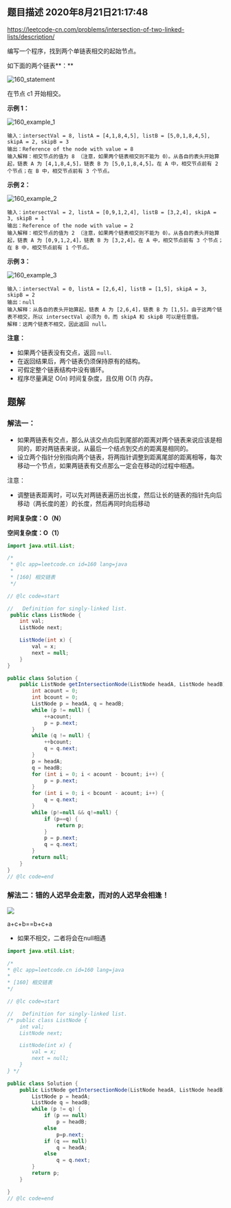 ## 题目描述	2020年8月21日21:17:48

https://leetcode-cn.com/problems/intersection-of-two-linked-lists/description/

编写一个程序，找到两个单链表相交的起始节点。

如下面的两个链表**：**

![160_statement](image/160_statement.png)

在节点 c1 开始相交。

 

**示例 1：**

![160_example_1](image/160_example_1.png)

```
输入：intersectVal = 8, listA = [4,1,8,4,5], listB = [5,0,1,8,4,5], skipA = 2, skipB = 3
输出：Reference of the node with value = 8
输入解释：相交节点的值为 8 （注意，如果两个链表相交则不能为 0）。从各自的表头开始算起，链表 A 为 [4,1,8,4,5]，链表 B 为 [5,0,1,8,4,5]。在 A 中，相交节点前有 2 个节点；在 B 中，相交节点前有 3 个节点。
```

 

**示例 2：**

![160_example_2](image/160_example_2.png)

```
输入：intersectVal = 2, listA = [0,9,1,2,4], listB = [3,2,4], skipA = 3, skipB = 1
输出：Reference of the node with value = 2
输入解释：相交节点的值为 2 （注意，如果两个链表相交则不能为 0）。从各自的表头开始算起，链表 A 为 [0,9,1,2,4]，链表 B 为 [3,2,4]。在 A 中，相交节点前有 3 个节点；在 B 中，相交节点前有 1 个节点。
```

 

**示例 3：**

![160_example_3](image/160_example_3.png)

```
输入：intersectVal = 0, listA = [2,6,4], listB = [1,5], skipA = 3, skipB = 2
输出：null
输入解释：从各自的表头开始算起，链表 A 为 [2,6,4]，链表 B 为 [1,5]。由于这两个链表不相交，所以 intersectVal 必须为 0，而 skipA 和 skipB 可以是任意值。
解释：这两个链表不相交，因此返回 null。
```

 

**注意：**

- 如果两个链表没有交点，返回 `null`.
- 在返回结果后，两个链表仍须保持原有的结构。
- 可假定整个链表结构中没有循环。
- 程序尽量满足 O(*n*) 时间复杂度，且仅用 O(*1*) 内存。

## 题解

### 解法一：

- 如果两链表有交点，那么从该交点向后到尾部的距离对两个链表来说应该是相同的，即对两链表来说，从最后一个结点到交点的距离是相同的。
- 设立两个指针分别指向两个链表，将两指针调整到距离尾部的距离相等，每次移动一个节点，如果两链表有交点那么一定会在移动的过程中相遇。

注意：

- 调整链表距离时，可以先对两链表遍历出长度，然后让长的链表的指针先向后移动（两长度的差）的长度，然后再同时向后移动

**时间复杂度：O（N）**

**空间复杂度：O（1）**

```java
import java.util.List;

/*
 * @lc app=leetcode.cn id=160 lang=java
 *
 * [160] 相交链表
 */

// @lc code=start

//   Definition for singly-linked list.
 public class ListNode {
    int val;
    ListNode next;

    ListNode(int x) {
        val = x;
        next = null;
    }
} 

public class Solution {
    public ListNode getIntersectionNode(ListNode headA, ListNode headB) {
        int acount = 0;
        int bcount = 0;
        ListNode p = headA, q = headB;
        while (p != null) {
            ++acount;
            p = p.next;
        }
        while (q != null) {
            ++bcount;
            q = q.next;
        }
        p = headA;
        q = headB;
        for (int i = 0; i < acount - bcount; i++) {
            p = p.next;
        }
        for (int i = 0; i < bcount - acount; i++) {
            q = q.next;
        }
        while (p!=null && q!=null) {
            if (p==q) {
                return p;
            }
            p = p.next;
            q = q.next;
        }
        return null;
    }
}
// @lc code=end

```

### 解法二：错的人迟早会走散，而对的人迟早会相逢！

![](image/相交链表.png)

a+c+b==b+c+a

- 如果不相交，二者将会在null相遇

```java
import java.util.List;

/*
* @lc app=leetcode.cn id=160 lang=java
*
* [160] 相交链表
*/

// @lc code=start

//   Definition for singly-linked list.
/* public class ListNode {
    int val;
    ListNode next;

    ListNode(int x) {
        val = x;
        next = null;
    }
} */

public class Solution {
    public ListNode getIntersectionNode(ListNode headA, ListNode headB) {
        ListNode p = headA;
        ListNode q = headB;
        while (p != q) {
            if (p == null) 
                p = headB;
            else
                p=p.next;
            if (q == null) 
                q = headA;
            else
                q = q.next;
        }
        return p;
    }

}
// @lc code=end

```


